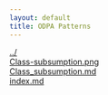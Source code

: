 ```yaml
---
layout: default
title: ODPA Patterns
---
```

  
[../](../)  
[Class-subsumption.png](./Class-subsumption.png)  
[Class_subsumption.md](./Class_subsumption.md)  
[index.md](./index.md)  
